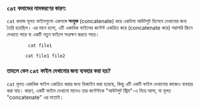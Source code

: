 ### `cat` কমান্ডের নামকরণের কারণ:

`cat` কমান্ড মূলত ফাইলগুলো একসঙ্গে **সংযুক্ত** (concatenate) করে একটানা আউটপুট হিসেবে দেখানোর জন্য তৈরি হয়েছিল। এর মানে হলো, এটি একাধিক ফাইলের কন্টেন্ট একত্রিত করে (concatenate করে) সরাসরি স্ক্রিনে দেখাতে পারে বা একটি নতুন ফাইলে সংরক্ষণ করতে পারে।

```shell
		cat file1
```

```shell
	   cat file1 file2
```

### তাহলে কেন `cat` ফাইল দেখানোর জন্য ব্যবহার করা হয়?

`cat` মূলত একাধিক ফাইল একত্রিত করার জন্য ডিজাইন করা হয়েছে, কিন্তু এটি একটি ফাইল দেখানোর কাজেও ব্যবহার করা যায়। কারণ, একটি ফাইল দেখানো মানেও তার কন্টেন্টকে "আউটপুট স্ট্রিম"-এ নিয়ে আসা, যা মূলত "concatenate" এর মতোই।


